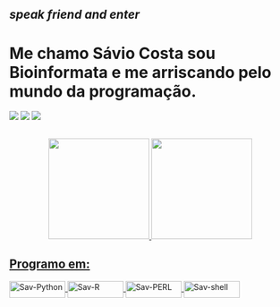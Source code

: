## *speak friend and enter*

# Me chamo Sávio Costa sou Bioinformata e me arriscando pelo mundo da programação.
<div> 
  <a href = "mailto:savsoucosta@gmail.com"><img src="https://img.shields.io/badge/-Gmail-%23333?style=for-the-badge&logo=gmail&logoColor=white" target="_blank"></a>
  <a href="https://www.linkedin.com/in/saviscos/" target="_blank"><img src="https://img.shields.io/badge/-LinkedIn-%230077B5?style=for-the-badge&logo=linkedin&logoColor=white" target="_blank"></a> 
   <a href="https://www.researchgate.net/profile/Savio-Costa-3" target="_blank"><img src="https://img.shields.io/badge/Research-Gate-9cf)" target="_blank"></a> 
  
 ##
  
<div align="center">
  <a href="https://github.com/saviscos">
  <img height="180em" src="https://github-readme-stats.vercel.app/api?username=saviscos&show_icons=true&theme=dark&include_all_commits=true&count_private=true"/>
  <img height="180em" src="https://github-readme-stats.vercel.app/api/top-langs/?username=saviscos&layout=compact&langs_count=7&theme=dark"/>
</div>

  
 ## Programo em:
  
  <img align="center" alt="Sav-Python" height="30" width="100" src="https://img.shields.io/badge/Python-3776AB?style=for-the-badge&logo=python&logoColor=white">
  
  <img align="center" alt="Sav-R" height="30" width="100" src="https://img.shields.io/badge/R-276DC3?style=for-the-badge&logo=r&logoColor=white">
  
  <img align="center" alt="Sav-PERL" height="30" width="100" src="https://img.shields.io/badge/Perl-39457E?style=for-the-badge&logo=perl&logoColor=white">
  
  <img align="center" alt="Sav-shell" height="30" width="100" src="https://img.shields.io/badge/Shell_Script-121011?style=for-the-badge&logo=gnu-bash&logoColor=white">
  
 
